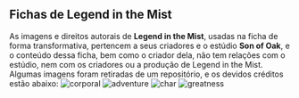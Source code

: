 ## Fichas de Legend in the Mist
As imagens e direitos autorais de **Legend in the Mist**, usadas na ficha de forma transformativa, pertencem a seus criadores e o estúdio **Son of Oak**, e o conteúdo dessa ficha, bem como o criador dela, não tem relações com o estúdio, nem com os criadores ou a produção de Legend in the Mist.
Algumas imagens foram retiradas de um repositório, e os devidos créditos estão abaixo:
![corporal](https://github.com/user-attachments/assets/1123860c-fb7b-41e0-8807-40cad75c76cf)
![adventure](https://github.com/user-attachments/assets/444361ca-e28d-4f13-ab08-b69bc1e1657c)
![char](https://github.com/user-attachments/assets/9a471cb7-b5c5-49de-8c06-da56d2399400)
![greatness](https://github.com/user-attachments/assets/13e41215-1e0f-426e-8eab-0b4605ded6ca)
